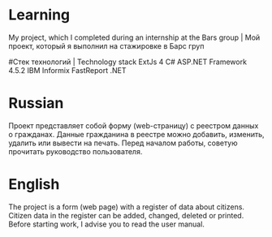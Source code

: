 # Learning
My project, which I completed during an internship at the Bars group  | Мой проект, который я выполнил на стажировке в Барс груп

#Стек технологий | Technology stack
ExtJs 4
C# ASP.NET Framework 4.5.2
IBM Informix
FastReport .NET

# Russian
Проект представляет собой форму (web-страницу) с реестром данных о гражданах.
Данные гражданина в реестре можно добавить, изменить, удалить или вывести на печать.
Перед началом работы, советую прочитать руководство пользователя.

# English
The project is a form (web page) with a register of data about citizens.
Citizen data in the register can be added, changed, deleted or printed.
Before starting work, I advise you to read the user manual. 

